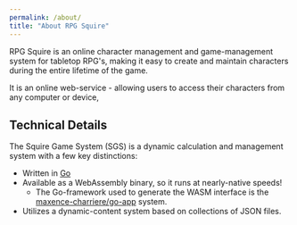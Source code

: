 ```yaml
---
permalink: /about/
title: "About RPG Squire"
---
```


RPG Squire is an online character management and game-management system for tabletop RPG's, making it easy to create and maintain characters during the entire lifetime of the game.

It is an online web-service - allowing users to access their characters from any computer or device, 

## Technical Details
The Squire Game System (SGS) is a dynamic calculation and management system with a few key distinctions:
* Written in [Go](http://golang.org)
* Available as a WebAssembly binary, so it runs at nearly-native speeds!
   * The Go-framework used to generate the WASM interface is the [maxence-charriere/go-app](https://github.com/maxence-charriere/go-app) system.
* Utilizes a dynamic-content system based on collections of JSON files.
